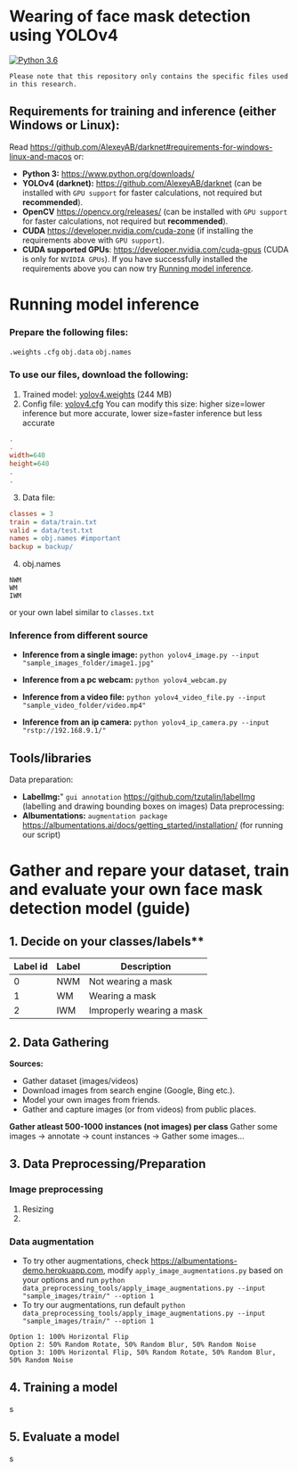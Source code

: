 # Wearing of face mask detection using YOLOv4
[![Python 3.6](https://img.shields.io/badge/Python-3.6-3776AB)](https://www.python.org/downloads/release/python-360/)

`Please note that this repository only contains the specific files used in this research.`
## Requirements for  training and inference (either Windows or Linux):
Read https://github.com/AlexeyAB/darknet#requirements-for-windows-linux-and-macos or:
- **Python 3:** https://www.python.org/downloads/
- **YOLOv4 (darknet):** https://github.com/AlexeyAB/darknet (can be installed with `GPU support` for faster calculations, not required but **recommended**).
- **OpenCV** https://opencv.org/releases/ (can be installed with `GPU support` for faster calculations, not required but **recommended**).
- **CUDA** https://developer.nvidia.com/cuda-zone (if installing the requirements above with `GPU support`).
- **CUDA supported GPUs**:  https://developer.nvidia.com/cuda-gpus (CUDA is only for `NVIDIA GPUs`).
If you have successfully installed the requirements above you can now try [Running model inference](#running-model-inference).


# Running model inference
### Prepare the following files:
`.weights` `.cfg` `obj.data` `obj.names`

### To use our files, download the following:
1. Trained model: [yolov4.weights](https://github.com/lpfacun/FaceMaskDetection_YOLOv4/releases/download/model/yolov4.weights) (244 MB)
2. Config file: [yolov4.cfg](https://github.com/lpfacun/FaceMaskDetection_YOLOv4/releases/download/model/yolov4.cfg)
You can modify this size: higher size=lower inference but more accurate, lower size=faster inference but less accurate
```ini
.
.
width=640
height=640
.
.
```
3. Data file: 
```ini
classes = 3
train = data/train.txt
valid = data/test.txt
names = obj.names #important
backup = backup/
```
4. obj.names
```
NWM
WM
IWM
```
or your own label similar to `classes.txt`

### Inference from different source

- **Inference from a single image:** `python yolov4_image.py --input "sample_images_folder/image1.jpg"` 

- **Inference from a pc webcam:** `python yolov4_webcam.py`

- **Inference  from a video file:** `python yolov4_video_file.py --input "sample_video_folder/video.mp4"` 

- **Inference from an ip camera:** `python yolov4_ip_camera.py --input "rstp://192.168.9.1/"` 


## Tools/libraries
Data preparation:
- **LabelImg:**" `gui annotation` https://github.com/tzutalin/labelImg (labelling and drawing bounding boxes on images)
Data preprocessing:
- **Albumentations:** `augmentation package` https://albumentations.ai/docs/getting_started/installation/ (for running our script)

# Gather and repare your dataset, train and evaluate your own face mask detection model (guide)
## 1. Decide on your classes/labels**
| Label id | Label | Description |
| --- | --- | --- |
| 0 | NWM | Not wearing a mask |
| 1 | WM  | Wearing a mask |
| 2 | IWM | Improperly wearing a mask |

## 2. Data Gathering
**Sources:**
- Gather dataset (images/videos)
- Download images from search engine (Google, Bing etc.).
- Model your own images from friends.
- Gather and capture images (or from videos) from public places.

**Gather atleast 500-1000 instances (not images) per class**
Gather some images -> annotate -> count instances -> Gather some images...

## 3. Data Preprocessing/Preparation
### Image preprocessing
1. Resizing
2. 

### Data augmentation
- To try other augmentations, check https://albumentations-demo.herokuapp.com, modify `apply_image_augmentations.py` based on your options and run `python data_preprocessing_tools/apply_image_augmentations.py --input "sample_images/train/" --option 1`
- To try our augmentations, run default `python data_preprocessing_tools/apply_image_augmentations.py --input "sample_images/train/" --option 1`
```
Option 1: 100% Horizontal Flip
Option 2: 50% Random Rotate, 50% Random Blur, 50% Random Noise
Option 3: 100% Horizontal Flip, 50% Random Rotate, 50% Random Blur, 50% Random Noise
```
## 4. Training a model
s

## 5. Evaluate a model
s
